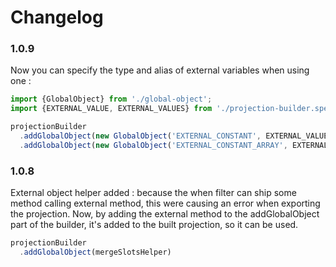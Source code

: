 # Changelog

### 1.0.9
Now you can specify the type and alias of external variables when using one :
```typescript
import {GlobalObject} from './global-object';
import {EXTERNAL_VALUE, EXTERNAL_VALUES} from './projection-builder.spec.helper';

projectionBuilder
  .addGlobalObject(new GlobalObject('EXTERNAL_CONSTANT', EXTERNAL_VALUE))
  .addGlobalObject(new GlobalObject('EXTERNAL_CONSTANT_ARRAY', EXTERNAL_VALUES, 'array'))    
```

### 1.0.8
External object helper added : 
    because the when filter can ship some method calling external method, this were causing an error when exporting the projection. Now, by adding the external method to the  addGlobalObject part of the builder, it's added to the built projection, so it can be used.
```typescript
projectionBuilder
  .addGlobalObject(mergeSlotsHelper)    
```
